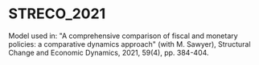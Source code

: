# STRECO_2021
Model used in: "A comprehensive comparison of fiscal and monetary policies: a comparative dynamics approach" (with M. Sawyer), Structural Change and Economic Dynamics, 2021, 59(4), pp. 384-404.
